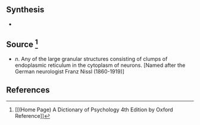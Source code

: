 ## Synthesis
- 
## Source [^1]
- $n$. Any of the large granular structures consisting of clumps of endoplasmic reticulum in the cytoplasm of neurons. \[Named after the German neurologist Franz Nissl (1860-1919)]
## References

[^1]: [[(Home Page) A Dictionary of Psychology 4th Edition by Oxford Reference]]